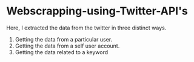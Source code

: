 # Webscrapping-using-Twitter-API's
Here, I extracted the data from the twitter in three distinct ways. 
1. Getting the data from a particular user.
2. Getting the data from a self user account.
3. Getting the data related to a keyword
